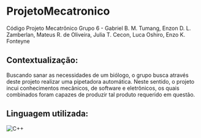 # ProjetoMecatronico
Código Projeto Mecatrônico Grupo 6 - Gabriel B. M. Tumang, Enzon D. L. Zamberlan, Mateus R. de Oliveira, Julia T. Cecon, Luca Oshiro, Enzo K. Fonteyne

## Contextualização:

Buscando sanar as necessidades de um biólogo, o grupo busca através deste projeto realizar uma pipetadora automática. Neste sentido, o projeto incui conhecimentos mecânicos, de software e eletrônicos, os quais combinados foram capazes de produzir tal produto requerido em questão.

## Linguagem utilizada:

![C++](https://img.shields.io/badge/c++-2D7DB1?style=for-the-badge&logo=c&logoColor=yellow)
